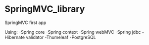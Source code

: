 # SpringMVC_library
SpringMVC first app

Using:
-Spring core
-Spring context
-Spring webMVC
-Spring jdbc
-Hibernate validator
-Thumeleaf
-PostgreSQL


